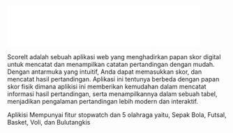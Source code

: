 <img src="public/Logo.png">

ScoreIt adalah sebuah aplikasi web yang menghadirkan papan skor digital untuk mencatat dan menampilkan catatan pertandingan dengan mudah. Dengan antarmuka yang intuitif, Anda dapat memasukkan skor, dan mencatat hasil pertandingan. Aplikasi ini tentunya berbeda dengan papan skor fisik dimana aplikisi ini memberikan kemudahan  dalam mencatat informasi hasil pertandingan, serta menampilkannya dalam sebuah tabel, menjadikan pengalaman pertandingan lebih modern dan interaktif.

Aplikisi Mempunyai fitur stopwatch dan 5 olahraga yaitu, Sepak Bola, Futsal, Basket, Voli, dan Bulutangkis

